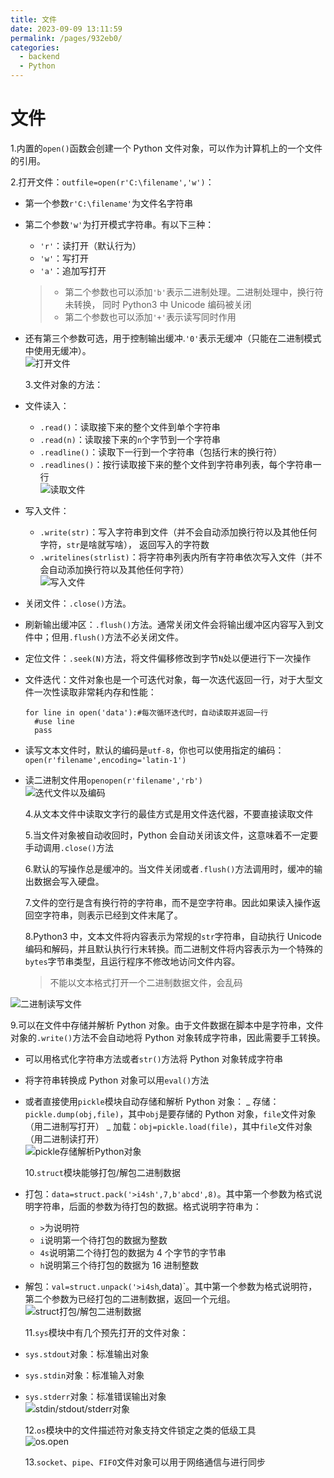 ```yaml
---
title: 文件
date: 2023-09-09 13:11:59
permalink: /pages/932eb0/
categories:
  - backend
  - Python
---
```

# 文件

1.内置的`open()`函数会创建一个 Python 文件对象，可以作为计算机上的一个文件的引用。

2.打开文件：`outfile=open(r'C:\filename','w')`：

- 第一个参数`r'C:\filename'`为文件名字符串
- 第二个参数`'w'`为打开模式字符串。有以下三种：

  - `'r'`：读打开（默认行为）
  - `'w'`：写打开
  - `'a'`：追加写打开

  > - 第二个参数也可以添加`'b'`表示二进制处理。二进制处理中，换行符未转换，
  >   同时 Python3 中 Unicode 编码被关闭
  > - 第二个参数也可以添加`'+'`表示读写同时作用

- 还有第三个参数可选，用于控制输出缓冲.`'0'`表示无缓冲（只能在二进制模式中使用无缓冲）。  
  ![打开文件](/img/python/python_9_1.JPG)

  3.文件对象的方法：

- 文件读入：
  - `.read()`：读取接下来的整个文件到单个字符串
  - `.read(n)`：读取接下来的`n`个字节到一个字符串
  - `.readline()`：读取下一行到一个字符串（包括行末的换行符）
  - `.readlines()`：按行读取接下来的整个文件到字符串列表，每个字符串一行  
    ![读取文件](/img/python/python_9_2.JPG)
- 写入文件：
  - `.write(str)`：写入字符串到文件（并不会自动添加换行符以及其他任何字符，`str`是啥就写啥），
    返回写入的字符数
  - `.writelines(strlist)`：将字符串列表内所有字符串依次写入文件（并不会自动添加换行符以及其他任何字符）  
    ![写入文件](/img/python/python_9_3.JPG)
- 关闭文件：`.close()`方法。
- 刷新输出缓冲区：`.flush()`方法。通常关闭文件会将输出缓冲区内容写入到文件中；但用`.flush()`方法不必关闭文件。
- 定位文件：`.seek(N)`方法，将文件偏移修改到字节`N`处以便进行下一次操作
- 文件迭代：文件对象也是一个可迭代对象，每一次迭代返回一行，对于大型文件一次性读取非常耗内存和性能：

  ```
  for line in open('data'):#每次循环迭代时，自动读取并返回一行
  	#use line
  	pass
  ```

- 读写文本文件时，默认的编码是`utf-8`，你也可以使用指定的编码：`open(r'filename',encoding='latin-1')`
- 读二进制文件用`openopen(r'filename','rb')`  
  ![迭代文件以及编码](/img/python/python_9_4.JPG)

  4.从文本文件中读取文字行的最佳方式是用文件迭代器，不要直接读取文件

  5.当文件对象被自动收回时，Python 会自动关闭该文件，这意味着不一定要手动调用`.close()`方法

  6.默认的写操作总是缓冲的。当文件关闭或者`.flush()`方法调用时，缓冲的输出数据会写入硬盘。

  7.文件的空行是含有换行符的字符串，而不是空字符串。因此如果读入操作返回空字符串，则表示已经到文件末尾了。

  8.Python3 中，文本文件将内容表示为常规的`str`字符串，自动执行 Unicode 编码和解码，并且默认执行行末转换。而二进制文件将内容表示为一个特殊的`bytes`字节串类型，且运行程序不修改地访问文件内容。

  > 不能以文本格式打开一个二进制数据文件，会乱码

![二进制读写文件](/img/python/python_9_5.JPG)

9.可以在文件中存储并解析 Python 对象。由于文件数据在脚本中是字符串，文件对象的`.write()`方法不会自动地将 Python 对象转成字符串，因此需要手工转换。

- 可以用格式化字符串方法或者`str()`方法将 Python 对象转成字符串
- 将字符串转换成 Python 对象可以用`eval()`方法
- 或者直接使用`pickle`模块自动存储和解析 Python 对象：
  _ 存储：`pickle.dump(obj,file)`，其中`obj`是要存储的 Python 对象，`file`文件对象
  （用二进制写打开）
  _ 加载：`obj=pickle.load(file)`，其中`file`文件对象（用二进制读打开）  
   ![pickle存储解析Python对象](/img/python/python_9_6.JPG)

  10.`struct`模块能够打包/解包二进制数据

- 打包：`data=struct.pack('>i4sh',7,b'abcd',8)`。其中第一个参数为格式说明字符串，后面的参数为待打包的数据。格式说明字符串为：
  - `>`为说明符
  - `i`说明第一个待打包的数据为整数
  - `4s`说明第二个待打包的数据为 4 个字节的字节串
  - `h`说明第三个待打包的数据为 16 进制整数
- 解包：`val=struct.unpack('>i4sh`,data)`。其中第一个参数为格式说明符，第二个参数为已经打包的二进制数据，返回一个元组。  
  ![struct打包/解包二进制数据](/img/python/python_9_7.JPG)

  11.`sys`模块中有几个预先打开的文件对象：

- `sys.stdout`对象：标准输出对象
- `sys.stdin`对象：标准输入对象
- `sys.stderr`对象：标准错误输出对象  
  ![stdin/stdout/stderr对象](/img/python/python_9_8.JPG)

  12.`os`模块中的文件描述符对象支持文件锁定之类的低级工具  
  ![os.open](/img/python/python_9_9.JPG)

  13.`socket`、`pipe`、`FIFO`文件对象可以用于网络通信与进行同步

